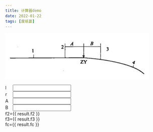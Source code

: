 ```yaml
---
title: 计算器demo
date: 2022-01-22
tags: [废纸篓]
---
```


![](./images/calc-demo.png)

<div>
  <div class="row">
    <span class="label">l</span>
    <input v-model="input.l" type="text" />
  </div>
  <div class="row">
    <span class="label">r</span>
    <input v-model="input.r" type="text" />
  </div>
  <div class="row">
    <span class="label">A</span>
    <input v-model="input.A" type="text" />
  </div>
  <div class="row">
    <span class="label">B</span>
    <input v-model="input.B" type="text" />
  </div>
  <div class="row">f2={{ result.f2 }}</div>
  <div class="row">f3={{ result.f3 }}</div>
  <div class="row">fc={{ result.fc }}</div>
</div>

<script setup>
import { ref, reactive, watch } from 'vue'
const input = reactive({
  l: "",
  r: "",
  A: "",
  B: "",
})
const result = reactive({
  f2: 0,
  f3: 0,
  fc: 0,
})
watch(input, () => {
  const [l, r, A, B] = [input.l, input.r, input.A, input.B].map(x => parseFloat(x))
  const fc = l ** 2 / (8 * r)
  const f2 = B ** 2 / 2 * fc
  const f3 = (1 - A ** 2 / 2) * fc
  result.fc = fc.toFixed(6)
  result.f2 = f2.toFixed(6)
  result.f3 = f3.toFixed(6)
})
</script>

<style scoped>
.label {
  width: 20px;
  display: inline-block;
}
</style>
